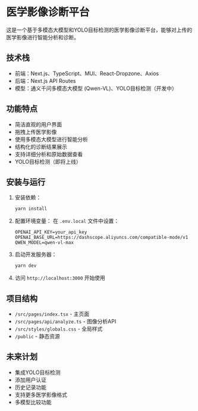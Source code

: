 # 医学影像诊断平台

这是一个基于多模态大模型和YOLO目标检测的医学影像诊断平台，能够对上传的医学影像进行智能分析和诊断。

## 技术栈

- 前端：Next.js、TypeScript、MUI、React-Dropzone、Axios
- 后端：Next.js API Routes
- 模型：通义千问多模态大模型 (Qwen-VL)、YOLO目标检测（开发中）

## 功能特点

- 简洁直观的用户界面
- 拖拽上传医学影像
- 使用多模态大模型进行智能分析
- 结构化的诊断结果展示
- 支持详细分析和原始数据查看
- YOLO目标检测（即将上线）

## 安装与运行

1. 安装依赖：
   ```bash
   yarn install
   ```

2. 配置环境变量：
   在 `.env.local` 文件中设置：
   ```
   OPENAI_API_KEY=your_api_key
   OPENAI_BASE_URL=https://dashscope.aliyuncs.com/compatible-mode/v1
   QWEN_MODEL=qwen-vl-max
   ```

3. 启动开发服务器：
   ```bash
   yarn dev
   ```

4. 访问 `http://localhost:3000` 开始使用

## 项目结构

- `/src/pages/index.tsx` - 主页面
- `/src/pages/api/analyze.ts` - 图像分析API
- `/src/styles/globals.css` - 全局样式
- `/public` - 静态资源

## 未来计划

- 集成YOLO目标检测
- 添加用户认证
- 历史记录功能
- 支持更多医学影像格式
- 多模型比较功能 